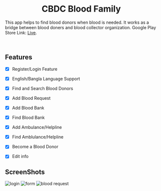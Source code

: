 <h1 align="center">
    CBDC Blood Family
</h1>

<p>This app helps to find blood donors when blood is needed. It works as a bridge between blood doners and blood collector organization.
Google Play Store Link: <a href="https://play.google.com/store/apps/details?id=com.shihabcse.cbdcbloodfamily">Live</a>.
</p>
<br/>

## Features

- [x] Register/Login Feature
- [x] English/Bangla Language Support
- [x] Find and Search Blood Donors
- [x] Add Blood Request
- [x] Add Blood Bank
- [x] Find Blood Bank
- [x] Add Ambulance/Helpline
- [x] Find Amblulance/Helpline
- [x] Become a Blood Donor
- [x] Edit info


## ScreenShots
<img src="https://i.ibb.co/27FTS5V/login.jpg" alt="login"/>
<img src="https://i.ibb.co/NWzk8zq/bloodform.png" alt="form"/>
<img src="https://i.ibb.co/xhL0q8d/request.jpg" alt="blood request"/>


